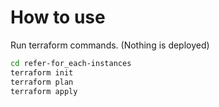 # How to use

Run terraform commands. (Nothing is deployed)

```bash
cd refer-for_each-instances
terraform init
terraform plan
terraform apply
```

